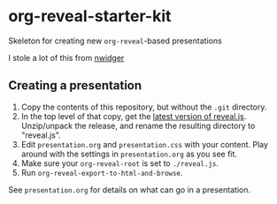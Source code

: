 # org-reveal-starter-kit
Skeleton for creating new `org-reveal`-based presentations

I stole a lot of this from [nwidger](http://nwidger.github.io/blog/post/making-a-reveal.js-presentation-with-org-reveal/)

## Creating a presentation

1. Copy the contents of this repository, but without the `.git` directory.
2. In the top level of that copy, get the [latest version of reveal.js](https://github.com/hakimel/reveal.js/releases). Unzip/unpack the release, and rename the resulting directory to "reveal.js".
3. Edit `presentation.org` and `presentation.css` with your content. Play around with the settings in `presentation.org` as you see fit.
4. Make sure your `org-reveal-root` is set to `./reveal.js`.
5. Run `org-reveal-export-to-html-and-browse`.

See `presentation.org` for details on what can go in a presentation.
